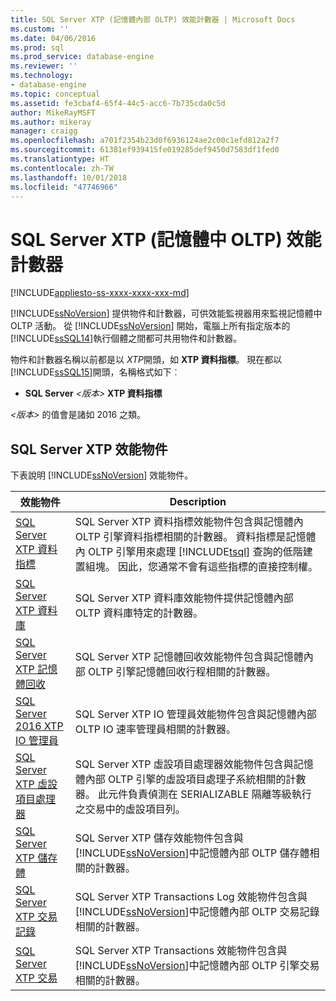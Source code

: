 ```yaml
---
title: SQL Server XTP (記憶體內部 OLTP) 效能計數器 | Microsoft Docs
ms.custom: ''
ms.date: 04/06/2016
ms.prod: sql
ms.prod_service: database-engine
ms.reviewer: ''
ms.technology:
- database-engine
ms.topic: conceptual
ms.assetid: fe3cbaf4-65f4-44c5-acc6-7b735cda0c5d
author: MikeRayMSFT
ms.author: mikeray
manager: craigg
ms.openlocfilehash: a701f2354b23d0f6936124ae2c00c1efd812a2f7
ms.sourcegitcommit: 61381ef939415fe019285def9450d7583df1fed0
ms.translationtype: HT
ms.contentlocale: zh-TW
ms.lasthandoff: 10/01/2018
ms.locfileid: "47746966"
---
```

# <a name="sql-server-xtp-in-memory-oltp-performance-counters"></a>SQL Server XTP (記憶體中 OLTP) 效能計數器
[!INCLUDE[appliesto-ss-xxxx-xxxx-xxx-md](../../includes/appliesto-ss-xxxx-xxxx-xxx-md.md)]

  [!INCLUDE[ssNoVersion](../../includes/ssnoversion-md.md)] 提供物件和計數器，可供效能監視器用來監視記憶體中 OLTP 活動。 從 [!INCLUDE[ssNoVersion](../../includes/ssnoversion-md.md)] 開始，電腦上所有指定版本的 [!INCLUDE[ssSQL14](../../includes/sssql14-md.md)]執行個體之間都可共用物件和計數器。  
  
 物件和計數器名稱以前都是以 *XTP*開頭，如 **XTP 資料指標**。 現在都以 [!INCLUDE[ssSQL15](../../includes/sssql15-md.md)]開頭，名稱格式如下︰  
  
-   **SQL Server** *\<版本>* **XTP 資料指標**  
  
 *\<版本>* 的值會是諸如 2016 之類。  
  
##  <a name="SQLServerPOs"></a> SQL Server XTP 效能物件  
 下表說明 [!INCLUDE[ssNoVersion](../../includes/ssnoversion-md.md)] 效能物件。  
  
|效能物件|Description|  
|------------------------|-----------------|  
|[SQL Server XTP 資料指標](../../relational-databases/performance-monitor/sql-server-xtp-cursors.md)|SQL Server XTP 資料指標效能物件包含與記憶體內 OLTP 引擎資料指標相關的計數器。 資料指標是記憶體內 OLTP 引擎用來處理 [!INCLUDE[tsql](../../includes/tsql-md.md)] 查詢的低階建置組塊。 因此，您通常不會有這些指標的直接控制權。|  
|[SQL Server XTP 資料庫](../../relational-databases/performance-monitor/sql-server-xtp-databases.md)|SQL Server XTP 資料庫效能物件提供記憶體內部 OLTP 資料庫特定的計數器。|  
|[SQL Server XTP 記憶體回收](../../relational-databases/performance-monitor/sql-server-xtp-garbage-collection.md)|SQL Server XTP 記憶體回收效能物件包含與記憶體內部 OLTP 引擎記憶體回收行程相關的計數器。|  
|[SQL Server 2016 XTP IO 管理員](../../relational-databases/performance-monitor/sql-server-xtp-io-governor.md)|SQL Server XTP IO 管理員效能物件包含與記憶體內部 OLTP IO 速率管理員相關的計數器。|
|[SQL Server XTP 虛設項目處理器](../../relational-databases/performance-monitor/sql-server-xtp-phantom-processor.md)|SQL Server XTP 虛設項目處理器效能物件包含與記憶體內部 OLTP 引擎的虛設項目處理子系統相關的計數器。 此元件負責偵測在 SERIALIZABLE 隔離等級執行之交易中的虛設項目列。|  
|[SQL Server XTP 儲存體](../../relational-databases/performance-monitor/sql-server-xtp-storage.md)|SQL Server XTP 儲存效能物件包含與 [!INCLUDE[ssNoVersion](../../includes/ssnoversion-md.md)]中記憶體內部 OLTP 儲存體相關的計數器。|  
|[SQL Server XTP 交易記錄](../../relational-databases/performance-monitor/sql-server-xtp-transaction-log.md)|SQL Server XTP Transactions Log 效能物件包含與 [!INCLUDE[ssNoVersion](../../includes/ssnoversion-md.md)]中記憶體內部 OLTP 交易記錄相關的計數器。|  
|[SQL Server XTP 交易](../../relational-databases/performance-monitor/sql-server-xtp-transactions.md)|SQL Server XTP Transactions 效能物件包含與 [!INCLUDE[ssNoVersion](../../includes/ssnoversion-md.md)]中記憶體內部 OLTP 引擎交易相關的計數器。|  
  
  
